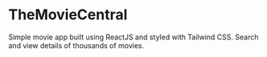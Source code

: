 # TheMovieCentral
Simple movie app built using ReactJS and styled with Tailwind CSS. Search and view details of thousands of movies.
